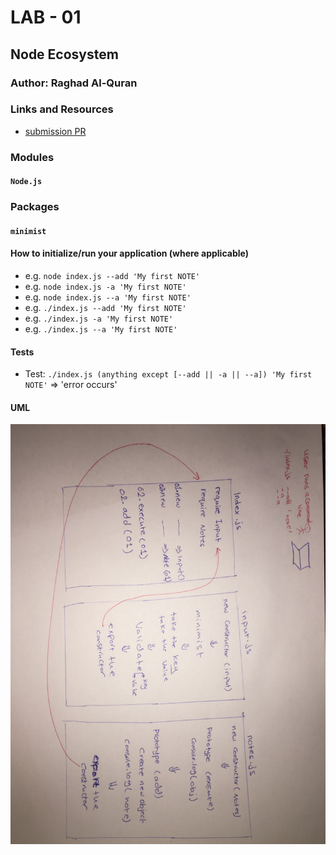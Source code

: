 # LAB - 01

## Node Ecosystem

### Author: Raghad Al-Quran

### Links and Resources
- [submission PR](https://github.com/raghadalquran/notes/pull/2)

### Modules
#### `Node.js`

### Packages
#### `minimist`

#### How to initialize/run your application (where applicable)
- e.g. `node index.js --add 'My first NOTE'`
- e.g. `node index.js -a 'My first NOTE'`
- e.g. `node index.js --a 'My first NOTE'`
- e.g. `./index.js --add 'My first NOTE'`
- e.g. `./index.js -a 'My first NOTE'`
- e.g. `./index.js --a 'My first NOTE'`

#### Tests

- Test: `./index.js (anything except [--add || -a || --a]) 'My first NOTE'` => 'error occurs'

#### UML
![UML Diagram](./img/IMG_3557.jpeg)
